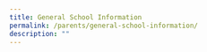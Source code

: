 ```yaml
---
title: General School Information
permalink: /parents/general-school-information/
description: ""
---
```

